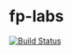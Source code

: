 # fp-labs

[![Build Status](https://travis-ci.org/aesakamar/scala-demos.svg?branch=master)](https://travis-ci.org/aesakamar/scala-demos)


